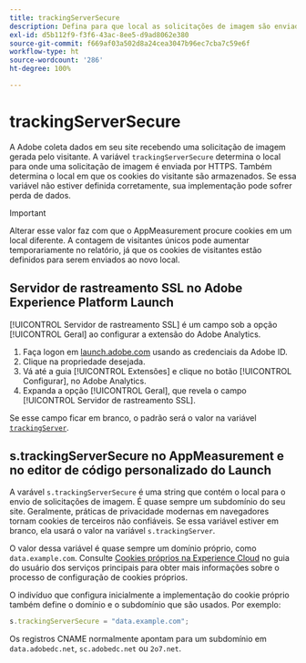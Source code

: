 ```yaml
---
title: trackingServerSecure
description: Defina para que local as solicitações de imagem são enviadas em páginas HTTPS.
exl-id: d5b112f9-f3f6-43ac-8ee5-d9ad8062e380
source-git-commit: f669af03a502d8a24cea3047b96ec7cba7c59e6f
workflow-type: ht
source-wordcount: '286'
ht-degree: 100%

---
```


# trackingServerSecure

A Adobe coleta dados em seu site recebendo uma solicitação de imagem gerada pelo visitante. A variável `trackingServerSecure` determina o local para onde uma solicitação de imagem é enviada por HTTPS. Também determina o local em que os cookies do visitante são armazenados. Se essa variável não estiver definida corretamente, sua implementação pode sofrer perda de dados.

>[!IMPORTANT]
>
>Alterar esse valor faz com que o AppMeasurement procure cookies em um local diferente. A contagem de visitantes únicos pode aumentar temporariamente no relatório, já que os cookies de visitantes estão definidos para serem enviados ao novo local.

## Servidor de rastreamento SSL no Adobe Experience Platform Launch

[!UICONTROL Servidor de rastreamento SSL] é um campo sob a opção [!UICONTROL Geral] ao configurar a extensão do Adobe Analytics.

1. Faça logon em [launch.adobe.com](https://launch.adobe.com) usando as credenciais da Adobe ID.
2. Clique na propriedade desejada.
3. Vá até a guia [!UICONTROL Extensões] e clique no botão [!UICONTROL Configurar], no Adobe Analytics.
4. Expanda a opção [!UICONTROL Geral], que revela o campo [!UICONTROL Servidor de rastreamento SSL].

Se esse campo ficar em branco, o padrão será o valor na variável [`trackingServer`](trackingserver.md).

## s.trackingServerSecure no AppMeasurement e no editor de código personalizado do Launch

A varável `s.trackingServerSecure` é uma string que contém o local para o envio de solicitações de imagem. É quase sempre um subdomínio do seu site. Geralmente, práticas de privacidade modernas em navegadores tornam cookies de terceiros não confiáveis. Se essa variável estiver em branco, ela usará o valor na variável `s.trackingServer`.

O valor dessa variável é quase sempre um domínio próprio, como `data.example.com`. Consulte [Cookies próprios na Experience Cloud](https://experienceleague.adobe.com/docs/core-services/interface/ec-cookies/cookies-first-party.html?lang=pt-BR) no guia do usuário dos serviços principais para obter mais informações sobre o processo de configuração de cookies próprios.

O indivíduo que configura inicialmente a implementação do cookie próprio também define o domínio e o subdomínio que são usados. Por exemplo:

```js
s.trackingServerSecure = "data.example.com";
```

Os registros CNAME normalmente apontam para um subdomínio em `data.adobedc.net`, `sc.adobedc.net` ou `2o7.net`.
